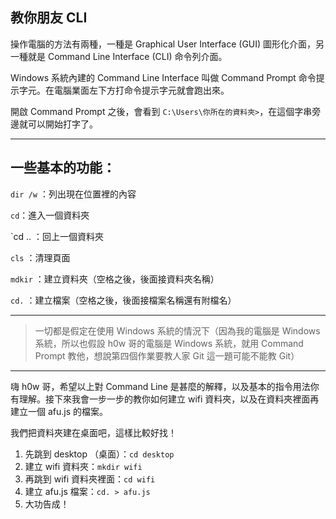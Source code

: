 ## 教你朋友 CLI

操作電腦的方法有兩種，一種是 Graphical User Interface (GUI) 圖形化介面，另一種就是 Command Line Interface (CLI) 命令列介面。

Windows 系統內建的 Command Line Interface 叫做 Command Prompt 命令提示字元。在電腦業面左下方打命令提示字元就會跑出來。

開啟 Command Prompt 之後，會看到 `C:\Users\你所在的資料夾>`，在這個字串旁邊就可以開始打字了。

----



## 一些基本的功能：

`dir /w` ：列出現在位置裡的內容

`cd`：進入一個資料夾

`cd .. ：回上一個資料夾

`cls` ：清理頁面

`mdkir` ：建立資料夾（空格之後，後面接資料夾名稱）

`cd.` ：建立檔案（空格之後，後面接檔案名稱還有附檔名）

----

> 一切都是假定在使用 Windows 系統的情況下（因為我的電腦是 Windows 系統，所以也假設 h0w 哥的電腦是 Windows 系統，就用 Command Prompt 教他，想說第四個作業要教人家 Git 這一題可能不能教 Git） 

----

嗨 h0w 哥，希望以上對 Command Line 是甚麼的解釋，以及基本的指令用法你有理解。接下來我會一步一步的教你如何建立 wifi 資料夾，以及在資料夾裡面再建立一個 afu.js 的檔案。

我們把資料夾建在桌面吧，這樣比較好找！

1. 先跳到 desktop （桌面）：`cd desktop`
2. 建立 wifi 資料夾：`mkdir wifi`
3. 再跳到 wifi 資料夾裡面：`cd wifi`
4. 建立 afu.js 檔案：`cd. > afu.js`
5. 大功告成！